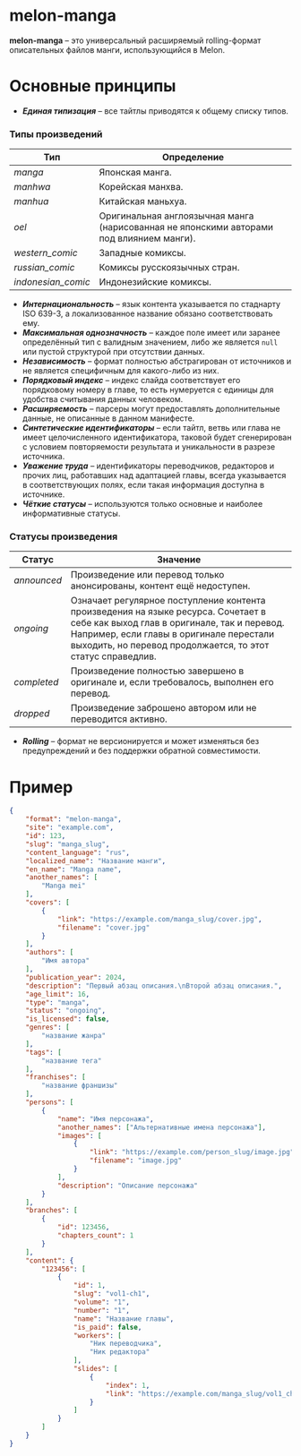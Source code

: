 # melon-manga
**melon-manga** – это универсальный расширяемый rolling-формат описательных файлов манги, использующийся в Melon.

# Основные принципы
* _**Единая типизация**_ – все тайтлы приводятся к общему списку типов.

### Типы произведений
| **Тип**            | **Определение**                                                                          |
|--------------------|------------------------------------------------------------------------------------------|
| _manga_            | Японская манга.                                                                          |
| _manhwa_           | Корейская манхва.                                                                        |
| _manhua_           | Китайская маньхуа.                                                                       |
| _oel_              | Оригинальная англоязычная манга (нарисованная не японскими авторами под влиянием манги). |
| _western_comic_    | Западные комиксы.                                                                        |
| _russian_comic_    | Комиксы русскоязычных стран.                                                             |
| _indonesian_comic_ | Индонезийские комиксы.                                                                   |

* _**Интернациональность**_ – язык контента указывается по стаднарту ISO 639-3, а локализованное название обязано соответствовать ему.
* _**Максимальная однозначность**_ – каждое поле имеет или заранее определённый тип с валидным значением, либо же является `null` или пустой структурой при отсутствии данных.
* _**Независимость**_ – формат полностью абстрагирован от источников и не является специфичным для какого-либо из них.
* _**Порядковый индекс**_ – индекс слайда соответствует его порядковому номеру в главе, то есть нумеруется с единицы для удобства считывания данных человеком.
* _**Расширяемость**_ – парсеры могут предоставлять дополнительные данные, не описанные в данном манифесте.
* _**Синтетические идентификаторы**_ – если тайтл, ветвь или глава не имеет целочисленного идентификатора, таковой будет сгенерирован с условием повторяемости результата и уникальности в разрезе источника.
* _**Уважение труда**_ – идентификаторы переводчиков, редакторов и прочих лиц, работавших над адаптацией главы, всегда указывается в соответствующих полях, если такая информация доступна в источнике.
* _**Чёткие статусы**_ – используются только основные и наиболее информативные статусы.

### Статусы произведения
| **Статус**  | **Значение**                                                                                                                                                                                                                                |
|-------------|---------------------------------------------------------------------------------------------------------------------------------------------------------------------------------------------------------------------------------------------|
| _announced_ | Произведение или перевод только анонсированы, контент ещё недоступен.                                                                                                                                                                       |
| _ongoing_   | Означает регулярное поступление контента произведения на языке ресурса. Сочетает в себе как выход глав в оригинале, так и перевод. Например, если главы в оригинале перестали выходить, но перевод продолжается, то этот статус справедлив. |
| _completed_ | Произведение полностью завершено в оригинале и, если требовалось, выполнен его перевод.                                                                                                                                                     |
| _dropped_   | Произведение заброшено автором или не переводится активно.                                                                                                                                                                                  |

* _**Rolling**_ – формат не версионируется и может изменяться без предупреждений и без поддержки обратной совместимости.

# Пример
```json
{
	"format": "melon-manga",
	"site": "example.com",
	"id": 123,
	"slug": "manga_slug",
	"content_language": "rus",
	"localized_name": "Название манги",
	"en_name": "Manga name",
	"another_names": [
		"Manga mei"
	],
	"covers": [
		{
			"link": "https://example.com/manga_slug/cover.jpg",
			"filename": "cover.jpg"
		}
	],
	"authors": [
		"Имя автора"
	],
	"publication_year": 2024,
	"description": "Первый абзац описания.\nВторой абзац описания.",
	"age_limit": 16,
	"type": "manga",
	"status": "ongoing",
	"is_licensed": false,
	"genres": [
		"название жанра"
	],
	"tags": [
		"название тега"
	],
	"franchises": [
		"название франшизы"
	],
	"persons": [
		{
			"name": "Имя персонажа",
			"another_names": ["Альтернативные имена персонажа"],
			"images": [
				{
					"link": "https://example.com/person_slug/image.jpg",
					"filename": "image.jpg"
				}
			],
			"description": "Описание персонажа"
		}
	],
	"branches": [
		{
			"id": 123456,
			"chapters_count": 1
		}
	],
	"content": {
		"123456": [
			{
				"id": 1,
				"slug": "vol1-ch1",
				"volume": "1",
				"number": "1",
				"name": "Название главы",
				"is_paid": false,
				"workers": [
					"Ник переводчика",
					"Ник редактора"
				],
				"slides": [
					{
						"index": 1,
						"link": "https://example.com/manga_slug/vol1_ch1/1.jpg"
					}
				]
			}
		]
	}
}
```

